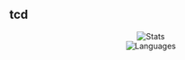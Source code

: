 ## tcd

<div align="center">
  <img src="https://github-readme-stats.vercel.app/api?username=tcd&theme=onedark&count_private=true&show_icons=true" alt="Stats"/>
  <br/>
  <img src="https://github-readme-stats.vercel.app/api/top-langs/?username=tcd&layout=compact&theme=onedark" alt="Languages"/>
</div>
